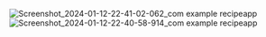 ![Screenshot_2024-01-12-22-41-02-062_com example recipeapp](https://github.com/JiM35/Recipe-App/assets/48186310/2566f2df-0c09-4d3f-9ef9-399e9a20ac3b)
![Screenshot_2024-01-12-22-40-58-914_com example recipeapp](https://github.com/JiM35/Recipe-App/assets/48186310/50074671-86c2-4ae0-8121-5ada1730b23a)

